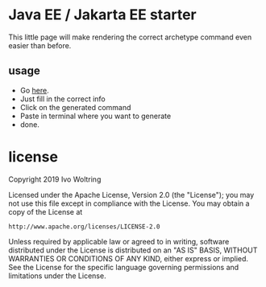 # Java EE  / Jakarta EE starter


This little page will make rendering the correct archetype command even
easier than before.


## usage

* Go [here](https://ivonet.github.com/archetype/).
* Just fill in the correct info
* Click on the generated command
* Paste in terminal where you want to generate
* done.



# license

Copyright 2019 Ivo Woltring

Licensed under the Apache License, Version 2.0 (the "License");
you may not use this file except in compliance with the License.
You may obtain a copy of the License at

    http://www.apache.org/licenses/LICENSE-2.0

Unless required by applicable law or agreed to in writing, software
distributed under the License is distributed on an "AS IS" BASIS,
WITHOUT WARRANTIES OR CONDITIONS OF ANY KIND, either express or implied.
See the License for the specific language governing permissions and
limitations under the License.